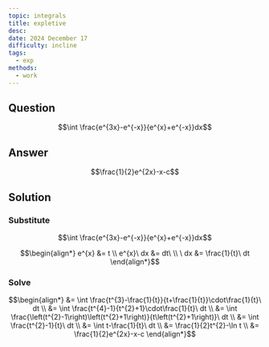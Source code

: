 ```yaml
---
topic: integrals
title: expletive
desc: 
date: 2024 December 17
difficulty: incline
tags:
  - exp
methods:
  - work
---
```



## Question
```math
\int \frac{e^{3x}-e^{-x}}{e^{x}+e^{-x}}dx
```


## Answer
```math
\frac{1}{2}e^{2x}-x-c
```


## Solution

### Substitute
```math
\int \frac{e^{3x}-e^{-x}}{e^{x}+e^{-x}}dx
```

```math
\begin{align*}
  e^{x} &= t
  \\ e^{x}\ dx &= dt\
  \\ \ dx &= \frac{1}{t}\ dt
\end{align*}
```


### Solve
```math
\begin{align*}
  &= \int \frac{t^{3}-\frac{1}{t}}{t+\frac{1}{t}}\cdot\frac{1}{t}\ dt
  \\ &= \int \frac{t^{4}-1}{t^{2}+1}\cdot\frac{1}{t}\ dt
  \\ &= \int \frac{\left(t^{2}-1\right)\left(t^{2}+1\right)}{t\left(t^{2}+1\right)}\ dt
  \\ &= \int \frac{t^{2}-1}{t}\ dt
  \\ &= \int t-\frac{1}{t}\ dt
  \\ &= \frac{1}{2}t^{2}-\ln t
  \\ &= \frac{1}{2}e^{2x}-x-c
\end{align*}
```
